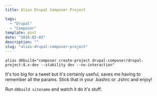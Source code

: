 ```yaml
---
title: Alias Drupal Composer Project

tags:
  - "Drupal"
  - "Composer"
template: post
date: "2016-02-03"
description: ""
slug: "alias-drupal-composer-project"
---
```

`alias d8build="composer create-project drupal-composer/drupal-project:8.x-dev --stability dev --no-interaction"`

It's too big for a tweet but it's certainly useful, saves me having to remember all the params. Stick that in your .bashrc or .zshrc and enjoy!

Run `d8build sitename` and watch it do it's stuff.
